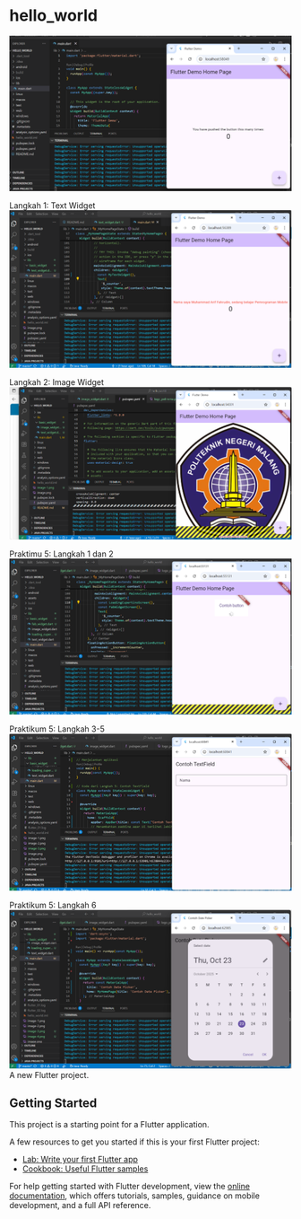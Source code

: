 # hello_world
![alt text](image.png)

Langkah 1: Text Widget
![alt text](image-1.png)

Langkah 2: Image Widget
![alt text](image-2.png)

Praktimu 5: Langkah 1 dan 2
![alt text](image-3.png)

Praktikum 5: Langkah 3-5
![alt text](image-4.png)

Praktikum 5: Langkah 6
![alt text](image-5.png)
A new Flutter project.

## Getting Started

This project is a starting point for a Flutter application.

A few resources to get you started if this is your first Flutter project:

- [Lab: Write your first Flutter app](https://docs.flutter.dev/get-started/codelab)
- [Cookbook: Useful Flutter samples](https://docs.flutter.dev/cookbook)

For help getting started with Flutter development, view the
[online documentation](https://docs.flutter.dev/), which offers tutorials,
samples, guidance on mobile development, and a full API reference.
